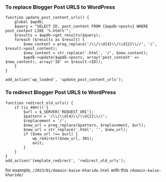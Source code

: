 ### To replace Blogger Post URLS to WordPress

```
function update_post_content_urls() {
    global $wpdb;
    $query = "SELECT ID, post_content FROM {$wpdb->posts} WHERE post_content LIKE '%.html%'";
    $results = $wpdb->get_results($query);
    foreach ($results as $result) {
        $new_content = preg_replace('/\\/\\d{4}\\/\\d{2}\\//', '/', $result->post_content);
        $new_content = str_replace('.html', '/', $new_content);
        $wpdb->update($wpdb->posts, array('post_content' => $new_content), array('ID' => $result->ID));
    }
}

add_action('wp_loaded', 'update_post_content_urls');
```
### To redirect Blogger Post URLS to WordPress

```
function redirect_old_urls() {
    if (is_404()) {
        $url = $_SERVER['REQUEST_URI'];
        $pattern = '/\\/\\d{4}\\/\\d{2}\\//';
        $replacement = '/';
        $new_url = preg_replace($pattern, $replacement, $url);
        $new_url = str_replace('.html', '', $new_url);
        if ($new_url !== $url) {
            wp_redirect($new_url, 301);
            exit;
        }
    }
}
add_action('template_redirect', 'redirect_old_urls');
```

for example, `/2023/01/domain-kaise-kharide.html` with this `/domain-kaise-kharide/`
